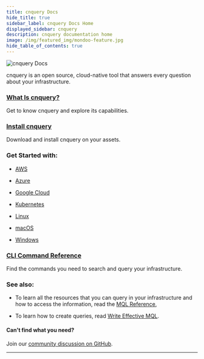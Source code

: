 ```yaml
---
title: cnquery Docs
hide_title: true
sidebar_label: cnquery Docs Home
displayed_sidebar: cnquery
description: cnquery documentation home
image: /img/featured_img/mondoo-feature.jpg
hide_table_of_contents: true
---
```


![cnquery Docs](/img/cnquery/cnquery-logo.png)

cnquery is an open source, cloud-native tool that answers every question about your infrastructure.

### [What Is cnquery?](/cnquery/cnquery-about/)

Get to know cnquery and explore its capabilities.

### [Install cnquery](/cnquery/)

Download and install cnquery on your assets.

### Get Started with:

- [AWS](/cnquery/cnquery-aws/)

- [Azure](/cnquery/cnquery-azure/)

- [Google Cloud](/cnquery/cnquery-gcp/)

- [Kubernetes](/cnquery/cnquery-k8s/)

- [Linux](/cnquery/cnquery-oper/cnquery-linux-intro)

- [macOS](/cnquery/cnquery-oper/cnquery-macos-intro)

- [Windows](/cnquery/cnquery-oper/cnquery-windows-intro)

### [CLI Command Reference](/cnquery/cli/cnquery/)

Find the commands you need to search and query your infrastructure.

### See also:

- To learn all the resources that you can query in your infrastructure and how to access the information, read the [MQL Reference](/mql/resources/),

- To learn how to create queries, read [Write Effective MQL](/mql/mql.write).

#### Can't find what you need?

Join our [community discussion on GitHub](https://github.com/orgs/mondoohq/discussions).

---
